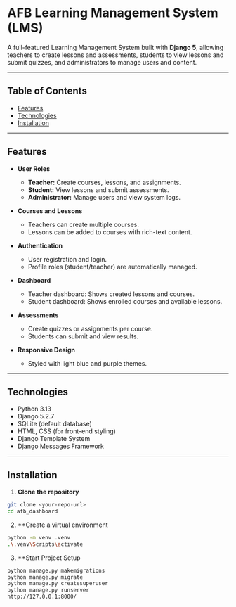 # AFB Learning Management System (LMS)

A full-featured Learning Management System built with **Django 5**, allowing teachers to create lessons and assessments, students to view lessons and submit quizzes, and administrators to manage users and content.

---

## Table of Contents

- [Features](#features)
- [Technologies](#technologies)
- [Installation](#installation)
---

## Features

- **User Roles**
  - **Teacher:** Create courses, lessons, and assignments.
  - **Student:** View lessons and submit assessments.
  - **Administrator:** Manage users and view system logs.

- **Courses and Lessons**
  - Teachers can create multiple courses.
  - Lessons can be added to courses with rich-text content.

- **Authentication**
  - User registration and login.
  - Profile roles (student/teacher) are automatically managed.

- **Dashboard**
  - Teacher dashboard: Shows created lessons and courses.
  - Student dashboard: Shows enrolled courses and available lessons.

- **Assessments**
  - Create quizzes or assignments per course.
  - Students can submit and view results.

- **Responsive Design**
  - Styled with light blue and purple themes.

---

## Technologies

- Python 3.13
- Django 5.2.7
- SQLite (default database)
- HTML, CSS (for front-end styling)
- Django Template System
- Django Messages Framework

---
## Installation

1. **Clone the repository**
```bash
git clone <your-repo-url>
cd afb_dashboard
```
2. **Create a virtual environment
```bash
python -m venv .venv
.\.venv\Scripts\activate
```
3. **Start Project Setup
```bash
python manage.py makemigrations
python manage.py migrate
python manage.py createsuperuser
python manage.py runserver
http://127.0.0.1:8000/
